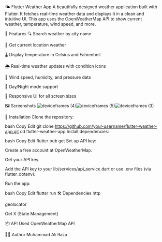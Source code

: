 🌤️ Flutter Weather App
A beautifully designed weather application built with Flutter. It fetches real-time weather data and displays it in a clean and intuitive UI. This app uses the OpenWeatherMap API to show current weather, temperature, wind speed, and more.

🚀 Features
🔍 Search weather by city name

📍 Get current location weather

🌡️ Display temperature in Celsius and Fahrenheit

🌦️ Real-time weather updates with condition icons

🧭 Wind speed, humidity, and pressure data

🌙 Day/Night mode support

📱 Responsive UI for all screen sizes

🖼️ Screenshots
![deviceframes (4)](https://github.com/user-attachments/assets/f0ae3198-1515-4c66-b8a8-fd4dc2d3a98b)![deviceframes (5)](https://github.com/user-attachments/assets/f82c6f30-3b58-4d77-b167-4493ec502bfd)![deviceframes (3)](https://github.com/user-attachments/assets/b990886f-b964-4330-9aea-6f71ee127995)


🔧 Installation
Clone the repository:

bash
Copy
Edit
git clone https://github.com/your-username/flutter-weather-app.git
cd flutter-weather-app
Install dependencies:

bash
Copy
Edit
flutter pub get
Set up API key:

Create a free account at OpenWeatherMap.

Get your API key.

Add the API key to your lib/services/api_service.dart or use .env files (via flutter_dotenv).

Run the app:

bash
Copy
Edit
flutter run
🛠️ Dependencies
http

geolocator

Get X (State Management)

📦 API Used
OpenWeatherMap API

👨‍💻 Author
 Muhammad Ali Raza


